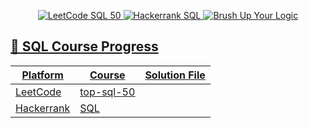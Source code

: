 <p align="center">
  <a href="https://github.com/RiyaaChauhan/SQL" target="_blank">
    <img src="https://img.shields.io/badge/LeetCode-Top_SQL_50-orange?style=for-the-badge&logo=leetcode" alt="LeetCode SQL 50">
  </a>
  <a href="https://github.com/RiyaaChauhan/SQL/blob/main/Hackerrank.md" target="_blank">
    <img src="https://img.shields.io/badge/HackerRank-SQL_Guide-brightgreen?style=for-the-badge&logo=hackerrank" alt="Hackerrank SQL">
  </a>
    <a href="https://github.com/RiyaaChauhan/SQL/blob/main/Basics.md" target="_blank">
    <img src="https://img.shields.io/badge/Brush%20Up-Your_Logic-blueviolet?style=for-the-badge&logo=codeforces" alt="Brush Up Your Logic">
    </p>
</p>

## 📌 SQL Course Progress
| Platform  | Course             | Solution File |
|-----------|----------------------------|--------------|
| LeetCode  | [top-sql-50](https://leetcode.com/studyplan/top-sql-50/) |  |
| Hackerrank| [SQL](https://www.hackerrank.com/domains/sql?filters%5Bsubdomains%5D%5B%5D=select)||